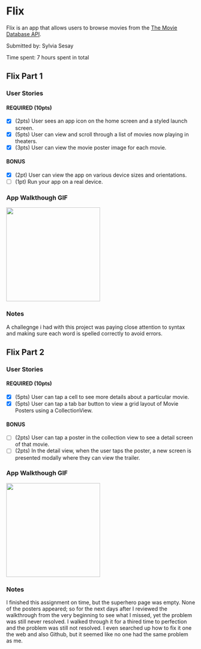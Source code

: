 # Flix
Flix is an app that allows users to browse movies from the [The Movie Database API](http://docs.themoviedb.apiary.io/#).

Submitted by: Sylvia Sesay

Time spent: 7 hours spent in total


## Flix Part 1

### User Stories

#### REQUIRED (10pts)
- [x] (2pts) User sees an app icon on the home screen and a styled launch screen.
- [x] (5pts) User can view and scroll through a list of movies now playing in theaters.
- [x] (3pts) User can view the movie poster image for each movie.

#### BONUS
- [x] (2pt) User can view the app on various device sizes and orientations.
- [ ] (1pt) Run your app on a real device.

### App Walkthough GIF

<img src="http://g.recordit.co/r7qw3YbjlZ.gif" width=250><br>

### Notes
A challegnge i had with this project was paying close attention to syntax and making sure each word is spelled correctly
to avoid errors.

## Flix Part 2

### User Stories

#### REQUIRED (10pts)
- [x] (5pts) User can tap a cell to see more details about a particular movie.
- [x] (5pts) User can tap a tab bar button to view a grid layout of Movie Posters using a CollectionView.

#### BONUS
- [ ] (2pts) User can tap a poster in the collection view to see a detail screen of that movie.
- [ ] (2pts) In the detail view, when the user taps the poster, a new screen is presented modally where they can view the trailer.

### App Walkthough GIF

<img src="http://g.recordit.co/jY34bVTcEC.gif" width=250><br>

### Notes
I finished this assignment on time, but the superhero page was empty. None of the posters appeared; so for the next days after I reviewed the walkthrough from the very beginning to see what I missed, yet the problem was still never resolved. I walked through it for a thired time to perfection and the problem was still not resolved. I even searched up how to fix it one the web and also Github, but it seemed like no one had the same problem as me. 

